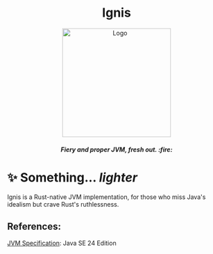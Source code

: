 <div align="center">
    <h1>Ignis</h1>
    <img alt="Logo" src=".github/ignis-icon.png" width="250" height="250" />
    <h5> Fiery and proper JVM, fresh out. :fire: </h5>
</div>

# :sparkles: Something... _lighter_
Ignis is a Rust-native JVM implementation, for those who miss Java's idealism but crave Rust's ruthlessness.


## References:

 [JVM Specification](https://docs.oracle.com/javase/specs/jvms/se24/html/index.html): Java SE 24 Edition
